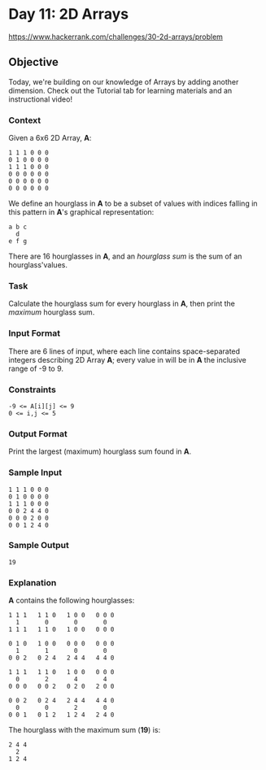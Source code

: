 # Day 11: 2D Arrays

<https://www.hackerrank.com/challenges/30-2d-arrays/problem>

## Objective

Today, we're building on our knowledge of Arrays by adding another dimension. Check out the Tutorial
tab for learning materials and an instructional video!

### Context

Given a 6x6 2D Array, **A**:

``` text
1 1 1 0 0 0
0 1 0 0 0 0
1 1 1 0 0 0
0 0 0 0 0 0
0 0 0 0 0 0
0 0 0 0 0 0
```

We define an hourglass in **A** to be a subset of values with indices falling in this pattern in **A**'s graphical representation:

``` text
a b c
  d
e f g
```

There are 16 hourglasses in **A**, and an *hourglass sum* is the sum of an hourglass'values.

### Task

Calculate the hourglass sum for every hourglass in **A**, then print the *maximum* hourglass sum.

### Input Format

There are 6 lines of input, where each line contains space-separated integers describing 2D Array **A**; every value in will be in **A** the inclusive range of -9 to 9.

### Constraints

``` text
-9 <= A[i][j] <= 9
0 <= i,j <= 5
```

### Output Format

Print the largest (maximum) hourglass sum found in **A**.

### Sample Input

```text
1 1 1 0 0 0
0 1 0 0 0 0
1 1 1 0 0 0
0 0 2 4 4 0
0 0 0 2 0 0
0 0 1 2 4 0
```

### Sample Output

    19

### Explanation

**A** contains the following hourglasses:

```text
1 1 1   1 1 0   1 0 0   0 0 0
  1       0       0       0
1 1 1   1 1 0   1 0 0   0 0 0

0 1 0   1 0 0   0 0 0   0 0 0
  1       1       0       0
0 0 2   0 2 4   2 4 4   4 4 0

1 1 1   1 1 0   1 0 0   0 0 0
  0       2       4       4
0 0 0   0 0 2   0 2 0   2 0 0

0 0 2   0 2 4   2 4 4   4 4 0
  0       0       2       0
0 0 1   0 1 2   1 2 4   2 4 0
```

The hourglass with the maximum sum (**19**) is:

``` text
2 4 4
  2
1 2 4
```